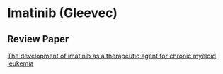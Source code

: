 # Imatinib (Gleevec)

## Review Paper

[The development of imatinib as a therapeutic agent for chronic myeloid leukemia](https://ashpublications.org/blood/article/105/7/2640/20208)


